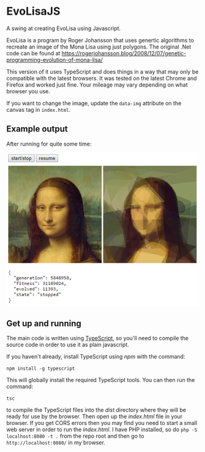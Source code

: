 # EvoLisaJS

A swing at creating EvoLisa using Javascript.

EvoLisa is a program by Roger Johansson that uses genertic algorithms to recreate an image of the Mona Lisa using just polygons.  The original .Net code can be found at https://rogerjohansson.blog/2008/12/07/genetic-programming-evolution-of-mona-lisa/

This version of it uses TypeScript and does things in a way that may only be compatible with the latest browsers.  It was tested on the latest Chrome and Firefox and worked just fine.  Your mileage may vary depending on what browser you use.

If you want to change the image, update the `data-img` attribute on the canvas tag in `index.html`.

## Example output

After running for quite some time:

![Example output](example.png)

## Get up and running

The main code is written using [TypeScript](https://www.typescriptlang.org/), so you'll need to compile the source code in order to use it as plain javascript.

If you haven't already, install TypeScript using _npm_ with the command:

```
npm install -g typescript
```

This will globally install the required TypeScript tools.  You can then run the command:

```
tsc
```

to compile the TypeScript files into the _dist_ directory where they will be ready for use by the browser.  Then open up the _index.html_ file in your browser.  If you get CORS errors then you may find you need to start a small web server in order to run the _index.html_.  I have PHP installed, so do `php -S localhost:8080 -t .` from the repo root and then go to `http://localhost:8080/` in my browser.
